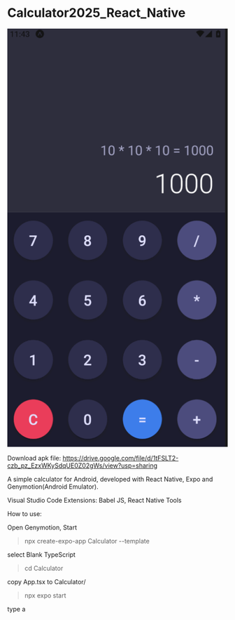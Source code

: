 # Calculator2025_React_Native

![Image of your image](calculator.png)

Download apk file: https://drive.google.com/file/d/1tFSLT2-czb_pz_EzxWKySdqUE0Z02gWs/view?usp=sharing

A simple calculator for Android, developed with React Native, Expo and Genymotion(Android Emulator).

Visual Studio Code Extensions: Babel JS, React Native Tools

How to use:

Open Genymotion, Start

>npx create-expo-app Calculator --template

select Blank TypeScript

>cd Calculator

copy App.tsx to Calculator/

>npx expo start

type a
